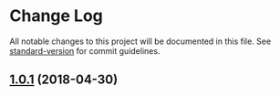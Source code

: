# Change Log

All notable changes to this project will be documented in this file. See [standard-version](https://github.com/conventional-changelog/standard-version) for commit guidelines.

<a name="1.0.1"></a>
## [1.0.1](https://github.com/mturco/context-menu/compare/v1.0.0...v1.0.1) (2018-04-30)
